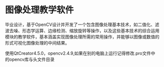 # 图像处理教学软件
毕业设计，基于OpenCV设计并开发了一个包含图像处理基本技术，如二值化、滤波去噪、形态学运算、边缘检测、缩放旋转等操作，以及这些基本技术的综合运用模块的教学软件，基本涵盖实现图像处理所需的常用操作，并能够以图像或数值的形式可视化图像处理的中间结果。

使用QtCreator4.5.0，opencv2.4.9,如果在别的电脑上运行记得修改.pro文件中的opencv库与头文件目录
